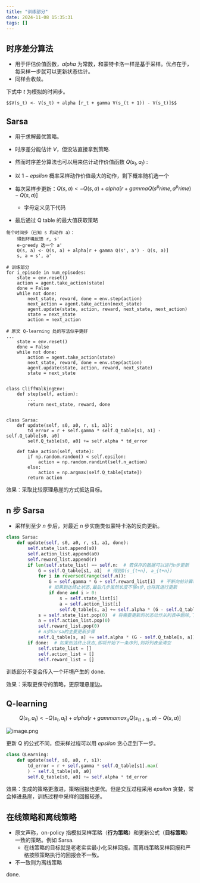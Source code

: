 ```yaml
---
title: "训练部分"
date: 2024-11-08 15:35:31
tags: []
---
```

## 时序差分算法

- 用于评估价值函数，$alpha$ 为常数，和蒙特卡洛一样是基于采样。优点在于，每采样一步就可以更新状态估计。
- 同样会收敛。

下式中 $t$ 为模拟的时间步。

    $$V(s_t) <- V(s_t) + alpha [r_t + gamma V(s_(t + 1)) - V(s_t)]$$
## Sarsa

- 用于求解最优策略。

- 时序差分能估计 $V$，但没法直接拿到策略.
- 然而时序差分算法也可以用来估计动作价值函数 $Q(s_t, a_t)$ :
- 以 $1 - epsilon$ 概率采样动作价值最大的动作，剩下概率随机选一个
- 每次采样步更新：$Q(s, a) <- Q(s, a) + alpha [r + gamma Q(s^prime, a^prime) - Q(s, a)]$
    - 字母定义见下代码
- 最后通过 Q table 的最大值获取策略

```
每个时间步（已知 s 和动作 a）：
    得到环境反馈 r, s'
    e-greedy 选一个 a'
    Q(s, a) <- Q(s, a) + alpha[r + gamma Q(s', a') - Q(s, a)]
    s, a = s', a'
```

```
# 训练部分
for i_episode in num_episodes:
    state = env.reset()
    action = agent.take_action(state)
    done = False
    while not done:
        next_state, reward, done = env.step(action)
        next_action = agent.take_action(next_state)
        agent.update(state, action, reward, next_state, next_action)
        state = next_state
        action = next_action

# 原文 Q-learning 处的写法似乎更好
...
    state = env.reset()
    done = False
    while not done:
        action = agent.take_action(state)
        next_state, reward, done = env.step(action)
        agent.update(state, action, reward, next_state)
        state = next_state


class CliffWalkingEnv:
    def step(self, action):
        ...
        return next_state, reward, done


class Sarsa:
    def update(self, s0, a0, r, s1, a1):
        td_error = r + self.gamma * self.Q_table[s1, a1] - self.Q_table[s0, a0]
        self.Q_table[s0, a0] += self.alpha * td_error

    def take_action(self, state):
        if np.random.random() < self.epsilon:
            action = np.random.randint(self.n_action)
        else:
            action = np.argmax(self.Q_table[state])
        return action
```

效果：采取比较原理悬崖的方式抵达目标。

## n 步  Sarsa

- 采样到至少 $n$ 步后，对最近 $n$ 步实施类似蒙特卡洛的反向更新。

```python
class Sarsa:
    def update(self, s0, a0, r, s1, a1, done):
        self.state_list.append(s0)
        self.action_list.append(a0)
        self.reward_list.append(r)
        if len(self.state_list) == self.n:  # 若保存的数据可以进行n步更新
            G = self.Q_table[s1, a1]  # 得到Q(s_{t+n}, a_{t+n})
            for i in reversed(range(self.n)):
                G = self.gamma * G + self.reward_list[i]  # 不断向前计算每一步的回报
                # 如果到达终止状态,最后几步虽然长度不够n步,也将其进行更新
                if done and i > 0:
                    s = self.state_list[i]
                    a = self.action_list[i]
                    self.Q_table[s, a] += self.alpha * (G - self.Q_table[s, a])
            s = self.state_list.pop(0)  # 将需要更新的状态动作从列表中删除,下次不必更新
            a = self.action_list.pop(0)
            self.reward_list.pop(0)
            # n步Sarsa的主要更新步骤
            self.Q_table[s, a] += self.alpha * (G - self.Q_table[s, a])
        if done:  # 如果到达终止状态,即将开始下一条序列,则将列表全清空
            self.state_list = []
            self.action_list = []
            self.reward_list = []
```

训练部分不变会传入一个环境产生的 done.

效果：采取更保守的策略，更原理悬崖边。
## Q-learning

$$Q(s_t, a_t) <- Q(s_t, a_t) + alpha [r + gamma max_a Q(s_(t + 1), a) - Q(s, a)]$$

![image.png](https://how-to-1258460161.cos.ap-shanghai.myqcloud.com/how-to/20241108221234.webp)


更新 Q 的公式不同，但采样过程可以用 $epsilon$ 贪心走到下一步。

```python
class QLearning:
    def update(self, s0, a0, r, s1):
        td_error = r + self.gamma * self.Q_table[s1].max(
        ) - self.Q_table[s0, a0]
        self.Q_table[s0, a0] += self.alpha * td_error
```

效果：生成的策略更激进，策略回报也更优。但是交互过程采用 $epsilon$ 贪婪，常会掉进悬崖，训练过程中采样的回报较差。

## 在线策略和离线策略

- 原文声称，on-policy 指模拟采样策略（**行为策略**）和更新公式（**目标策略**）一致的策略。例如 Sarsa.
    - 在线策略的目标就是老老实实最小化采样回报。而离线策略采样回报和严格按照策略执行的回报会不一致。
- 不一致则为离线策略

done.
